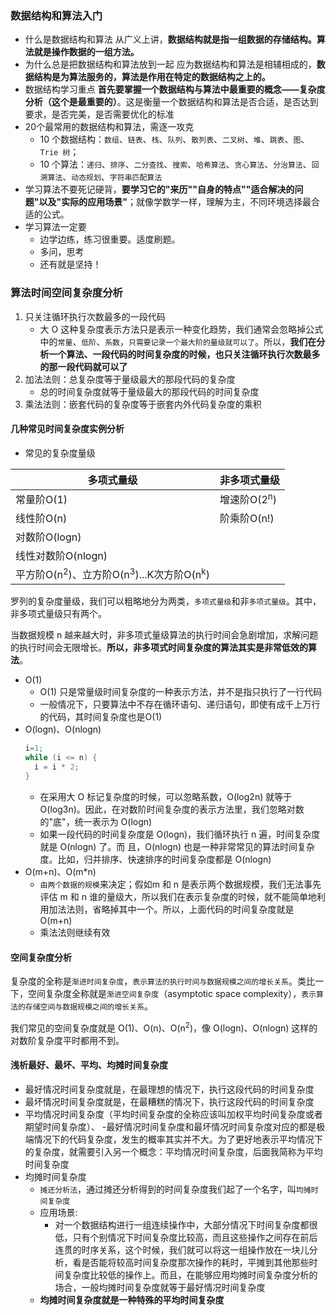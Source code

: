 ### 数据结构和算法入门
- 什么是数据结构和算法
  从广义上讲，**数据结构就是指一组数据的存储结构。算法就是操作数据的一组方法。**
- 为什么总是把数据结构和算法放到一起
  应为数据结构和算法是相辅相成的，**数据结构是为算法服务的，算法是作用在特定的数据结构之上的。**
- 数据结构学习重点
  **首先要掌握一个数据结构与算法中最重要的概念——复杂度分析（这个是最重要的）**。这是衡量一个数据结构和算法是否合适，是否达到要求，是否完美，是否需要优化的标准
- 20个最常用的数据结构和算法，需逐一攻克
  - 10 个数据结构：`数组`、`链表`、`栈`、`队列`、`散列表`、`二叉树`、`堆`、`跳表`、`图`、`Trie 树`；
  - 10 个算法：`递归`、`排序`、`二分查找`、`搜索`、`哈希算法`、`贪心算法`、`分治算法`、`回溯算法`、`动态规划`、`字符串匹配算法`
- 学习算法不要死记硬背，**要学习它的"来历""自身的特点""适合解决的问题"以及"实际的应用场景"**；就像学数学一样，理解为主，不同环境选择最合适的公式。
- 学习算法一定要
  - 边学边练，练习很重要。适度刷题。
  - 多问，思考
  - 还有就是坚持！

### 算法时间空间复杂度分析
1. 只关注循环执行次数最多的一段代码
    - 大 O 这种复杂度表示方法只是表示一种变化趋势，我们通常会忽略掉公式中的`常量`、`低阶`、`系数`，`只需要记录一个最大阶的量级就可以了`。所以，**我们在分析一个算法、一段代码的时间复杂度的时候，也只关注循环执行次数最多的那一段代码就可以了**
2. 加法法则：总复杂度等于量级最大的那段代码的复杂度
    - 总的时间复杂度就等于量级最大的那段代码的时间复杂度
3. 乘法法则：嵌套代码的复杂度等于嵌套内外代码复杂度的乘积

#### 几种常见时间复杂度实例分析
- 常见的复杂度量级

|多项式量级|非多项式量级|
|----------|-----------|
|常量阶O(1)|增速阶O(2<sup>n</sup>)|
|线性阶O(n)|阶乘阶O(n!)|
|对数阶O(logn)||
|线性对数阶O(nlogn)||
|平方阶O(n<sup>2</sup>)、立方阶O(n<sup>3</sup>)...K次方阶O(n<sup>k</sup>)||

罗列的复杂度量级，我们可以粗略地分为两类，`多项式量级`和非`多项式量级`。其中，非多项式量级只有两个。

当数据规模 n 越来越大时，非多项式量级算法的执行时间会急剧增加，求解问题的执行时间会无限增长。**所以，非多项式时间复杂度的算法其实是非常低效的算法**。

- O(1)
    - O(1) 只是常量级时间复杂度的一种表示方法，并不是指只执行了一行代码
    - 一般情况下，只要算法中不存在循环语句、递归语句，即使有成千上万行的代码，其时间复杂度也是Ο(1)
- O(logn)、O(nlogn)
    ```java
    i=1;
    while (i <= n) {
      i = i * 2;
    }
    ```
    - 在采用大 O 标记复杂度的时候，可以忽略系数，O(log2n) 就等于 O(log3n)。因此，在对数阶时间复杂度的表示方法里，我们忽略对数的"底"，统一表示为 O(logn)
    - 如果一段代码的时间复杂度是 O(logn)，我们循环执行 n 遍，时间复杂度就是 O(nlogn) 了。而
     且，O(nlogn) 也是一种非常常见的算法时间复杂度。比如，归并排序、快速排序的时间复杂度都是 O(nlogn)
- O(m+n)、O(m*n)
    - `由两个数据的规模`来决定；假如m 和 n 是表示两个数据规模，我们无法事先评估 m 和 n 谁的量级大，所以我们在表示复杂度的时候，就不能简单地利用加法法则，省略掉其中一个。所以，上面代码的时间复杂度就是 O(m+n)
    - 乘法法则继续有效

#### 空间复杂度分析
复杂度的全称是`渐进时间复杂度`，`表示算法的执行时间与数据规模之间的增长关系`。类比一下，空间复杂度全称就是`渐进空间复杂度`（asymptotic space complexity），`表示算法的存储空间与数据规模之间的增长关系`。

我们常见的空间复杂度就是 O(1)、O(n)、O(n<sup>2</sup>)，像 O(logn)、O(nlogn) 这样的对数阶复杂度平时都用不到。

#### 浅析最好、最坏、平均、均摊时间复杂度
- 最好情况时间复杂度就是，在最理想的情况下，执行这段代码的时间复杂度
- 最坏情况时间复杂度就是，在最糟糕的情况下，执行这段代码的时间复杂度
- 平均情况时间复杂度（平均时间复杂度的全称应该叫加权平均时间复杂度或者期望时间复杂度）、
  -最好情况时间复杂度和最坏情况时间复杂度对应的都是极端情况下的代码复杂度，发生的概率其实并不大。为了更好地表示平均情况下的复杂度，就需要引入另一个概念：平均情况时间复杂度，后面我简称为平均时间复杂度
- 均摊时间复杂度
  - `摊还分析法`，通过摊还分析得到的时间复杂度我们起了一个名字，叫`均摊时间复杂度`
  - 应用场景:
    - 对一个数据结构进行一组连续操作中，大部分情况下时间复杂度都很低，只有个别情况下时间复杂度比较高，而且这些操作之间存在前后连贯的时序关系，这个时候，我们就可以将这一组操作放在一块儿分析，看是否能将较高时间复杂度那次操作的耗时，平摊到其他那些时间复杂度比较低的操作上。而且，在能够应用均摊时间复杂度分析的场合，一般均摊时间复杂度就等于最好情况时间复杂度
  - **均摊时间复杂度就是一种特殊的平均时间复杂度**